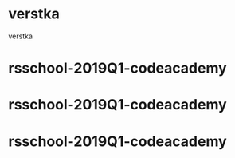 # verstka
verstka
# rsschool-2019Q1-codeacademy
# rsschool-2019Q1-codeacademy
# rsschool-2019Q1-codeacademy
